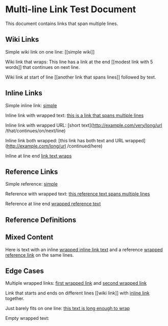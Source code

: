 # Multi-line Link Test Document

This document contains links that span multiple lines.

## Wiki Links

Simple wiki link on one line: [[simple wiki]]

Wiki link that wraps: This line has a link at the end [[modest link
with 5 words]] that continues on next line.

Wiki link at start of line [[another link that
spans lines]] followed by text.

## Inline Links

Simple inline link: [simple](http://example.com)

Inline link with wrapped text: [this is a link that
spans multiple lines](http://example.com)

Inline link with wrapped URL: [short text](http://example.com/very/long/url
/that/continues/on/next/line)

Inline link both wrapped: [this link has both text
and URL wrapped](http://example.com/long/url
/continued/here)

Inline at line end [link text
wraps](http://example.com)

## Reference Links

Simple reference: [simple][ref1]

Reference with wrapped text: [this reference text
spans multiple lines][ref2]

Reference at line end [wrapped reference
text][ref3]

## Reference Definitions

[ref1]: http://example.com/simple
[ref2]: http://example.com/multiline
[ref3]: http://example.com/endline

## Mixed Content

Here is text with an inline [wrapped inline link
text](http://inline.com) and a reference [wrapped reference
link][ref1] on the same lines.

## Edge Cases

Multiple wrapped links: [first wrapped
link](http://first.com) and [second wrapped
link](http://second.com)

Link that starts and ends on different lines [[wiki
link]] with [inline
link](http://example.com) together.

Just barely fits on one line: [this text is long enough to wrap
](http://example.com)

Empty wrapped text: [
](http://example.com)
